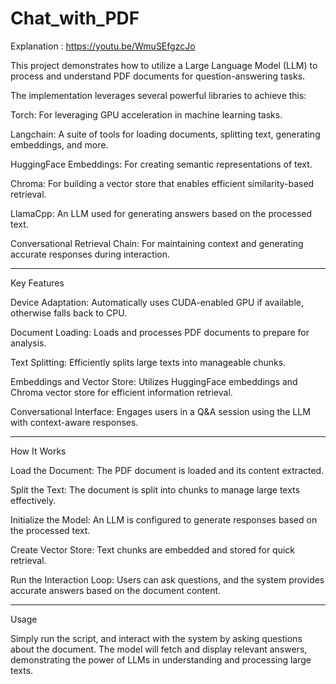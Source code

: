 # Chat_with_PDF

Explanation : https://youtu.be/WmuSEfgzcJo

This project demonstrates how to utilize a Large Language Model (LLM) to process and understand PDF documents for question-answering tasks.

The implementation leverages several powerful libraries to achieve this:

Torch: For leveraging GPU acceleration in machine learning tasks.

Langchain: A suite of tools for loading documents, splitting text, generating embeddings, and more.

HuggingFace Embeddings: For creating semantic representations of text.

Chroma: For building a vector store that enables efficient similarity-based retrieval.

LlamaCpp: An LLM used for generating answers based on the processed text.

Conversational Retrieval Chain: For maintaining context and generating accurate responses during interaction.

------------------


Key Features

Device Adaptation: Automatically uses CUDA-enabled GPU if available, otherwise falls back to CPU.

Document Loading: Loads and processes PDF documents to prepare for analysis.

Text Splitting: Efficiently splits large texts into manageable chunks.

Embeddings and Vector Store: Utilizes HuggingFace embeddings and Chroma vector store for efficient information retrieval.

Conversational Interface: Engages users in a Q&A session using the LLM with context-aware responses.

------------------



How It Works

Load the Document: The PDF document is loaded and its content extracted.

Split the Text: The document is split into chunks to manage large texts effectively.

Initialize the Model: An LLM is configured to generate responses based on the processed text.

Create Vector Store: Text chunks are embedded and stored for quick retrieval.

Run the Interaction Loop: Users can ask questions, and the system provides accurate answers based on the document content.

------------------



Usage

Simply run the script, and interact with the system by asking questions about the document. The model will fetch and display relevant answers, demonstrating the power of LLMs in understanding and processing large texts.
